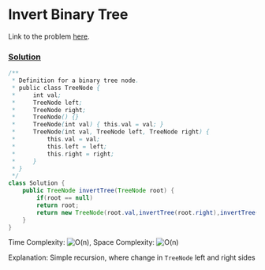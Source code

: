 # Invert Binary Tree

Link to the problem [here](https://leetcode.com/problems/invert-binary-tree/).

### [Solution](/Binary%20Tree/226.%20Invert%20Binary%20Tree/Solution.java)

```java
/**
 * Definition for a binary tree node.
 * public class TreeNode {
 *     int val;
 *     TreeNode left;
 *     TreeNode right;
 *     TreeNode() {}
 *     TreeNode(int val) { this.val = val; }
 *     TreeNode(int val, TreeNode left, TreeNode right) {
 *         this.val = val;
 *         this.left = left;
 *         this.right = right;
 *     }
 * }
 */
class Solution {
    public TreeNode invertTree(TreeNode root) {
        if(root == null)
        return root;
        return new TreeNode(root.val,invertTree(root.right),invertTree(root.left));
    }
}
```
Time Complexity: ![O(n)](<https://latex.codecogs.com/svg.image?\inline&space;O(n)>), Space Complexity: ![O(n)](<https://latex.codecogs.com/svg.image?\inline&space;O(n)>)

Explanation: Simple recursion, where change in `TreeNode` left and right sides
